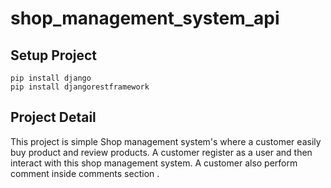 # shop_management_system_api

## Setup Project 
```
pip install django
pip install djangorestframework
```

## Project Detail
This project is simple Shop management system's where a customer easily buy product and review products.
A customer register as a user and then interact with this shop management system. A customer also perform comment inside comments
section . 
